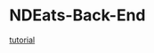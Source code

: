 # NDEats-Back-End

[tutorial](https://realpython.com/python-mysql/#installing-mysql-server-and-mysql-connectorpython)
